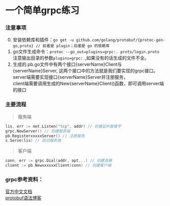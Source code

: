 # 一个简单grpc练习

### 注意事项
0. 安装依赖库和插件：`go get -u github.com/golang/protobuf/{protoc-gen-go,proto} // 前者是 plugin；后者是 go 的依赖库`
1. go文件生成命令：`protoc --go_out=plugins=grpc:. proto/login.proto`  
注意输出目录的参数`plugins=grpc:.`,如果没有的话生成的文件不全。
2. 生成的.pb.go文件中有两个接口{serverName}Client与{serverName}Server,
这两个接口中的方法就是我们要实现的grpc接口。  
server端需要实现接口{serverName}Server并注册服务，  
client端需要调用生成的New{serverName}Client()函数，即可调用server端的接口

### 主要流程
> 服务端
```go
lis, err := net.Listen("tcp", addr) // 创建监听套接字
grpc.NewServer() // 创建服务端
pb.RegisterxxxxxServer() // 注册服务
s.Serve(lis) // 启动服务端
```
> 客户端
```go
conn, err := grpc.Dial(addr, opt...) // 创建连接
client := pb.NewxxxxxxClient(conn) // 创建客户端
```

### grpc参考资料：
[官方中文文档](https://doc.oschina.net/grpc?t=60133)\
[protobuf语法博客](https://segmentfault.com/a/1190000007917576#articleHeader11)